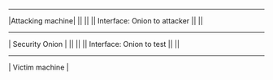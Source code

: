 
__________________
|Attacking machine|
        ||
        || 
        ||  Interface: Onion to attacker
        ||
        ||  
 __________________
|  Security Onion |
        ||
        || 
        ||  Interface: Onion to test
        ||
        ||
 __________________
|  Victim machine |

